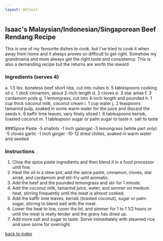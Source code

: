 ```yaml
---
layout: default
---
```


<!---
This is a comment. Note the triple dash to start, but double to end
-->

## Isaac's Malaysian/Indonesian/Singaporean Beef Rendang Recipe
<!---
Put your name or github username somewhere
-->
This is one of my favourite dishes to cook, but I've tried to cook it when away from home and it always proves so difficult to get right. Somehow my grandmama and mum always get the right taste and consistency.
This is also a demanding recipe but the returns are worth the reward
### Ingredients (serves 4)
a. 1.5 lbs. boneless beef short ribs, cut into cubes
b. 5 tablespoons cooking oil
c. 1 stick cinnamon, about 2-inch length
d. 3 cloves
e. 3 star anise
f. 3 cardamom pods
g. 1 lemongrass, cut into 4-inch length and pounded
h. 1 cup thick coconut milk, coconut cream
i. 1 cup water
j. 2 teaspoons tamarind pulp, soaked in some warm water for the juice and discard the seeds
k. 6 kaffir lime leaves, very finely sliced
l. 6 tablespoons kerisik, toasted coconut
m. 1 tablespoon sugar or palm sugar to taste
n. salt to taste

###Spice Paste 
-5 shallots
-1 inch galangal
-3 lemongrass (white part only)
-5 cloves garlic
-1 inch ginger
-10-12 dried chilies, soaked in warm water and seeded

### Instructions
1. Chop the spice paste ingredients and then blend it in a food processor until fine.
2. Heat the oil in a stew pot, add the spice paste, cinnamon, cloves, star anise, and cardamom and stir-fry until aromatic. 
3. Add the beef and the pounded lemongrass and stir for 1 minute. 
4. Add the coconut milk, tamarind juice, water, and simmer on medium heat, stirring frequently until the meat is almost cooked. 
5. Add the kaffir lime leaves, kerisik (toasted coconut), sugar or palm sugar, stirring to blend well with the meat.
6. Lower the heat to low, cover the lid, and simmer for 1 to 1 1/2 hours or until the meat is really tender and the gravy has dried up. 
7. Add more salt and sugar to taste. Serve immediately with steamed rice and save some for overnight.

<!--
Keep this link to return to the index
-->
[back to index](../)
